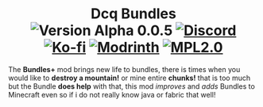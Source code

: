 <h1 align="center">Dcq Bundles<br>
<a><img src="https://img.shields.io/badge/Version-Alpha 5-orange.svg?labelColor=grey" alt="Version Alpha 0.0.5"></a>
<a href="https://discord.gg/wtQ6P6NY4f"><img src="https://img.shields.io/discord/1169460776575189022?logo=discord&label=Discord&color=5865f2&style=flat&logoColor=5865f2&labelColor=white" alt="Discord"></a>
<a href="https://ko-fi.com/dcqout"><img src="https://img.shields.io/badge/Support me-kofi.svg?logo=ko-fi&label=Ko-fi&style=flat&color=white&suffix=%20&logoColor=white&labelColor=ff5e5b" alt="Ko-fi"></a>
<a href="https://modrinth.com/mod/bundles+"><img src="https://img.shields.io/modrinth/dt/waiting_modrinth_moderation?logo=modrinth&label=Modrinth&style=flat&color=5ca424&suffix=%20&labelColor=black" alt="Modrinth"></a>
<a href="https://github.com/dcqout/Minecraft-Bundles/blob/1.20.2-dev/src/LICENSE"><img src=https://img.shields.io/badge/License-MPL2.0-blue.svg alt="MPL2.0"></a>
</h1>

<p>The <strong>Bundles+</strong> mod brings new life to bundles, there is times when you would like to <strong>destroy a mountain!</strong> or mine entire <strong>chunks!</strong> that is too much but the Bundle <strong>does help</strong> with that, this mod <i>improves</i> and <i>adds</i> Bundles to Minecraft even so if i do not really know java or fabric that well!</p>
